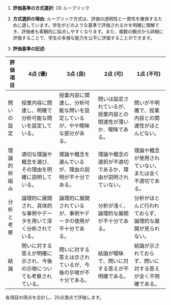 1. **評価基準の方式選択:** (3) ルーブリック

2. **方式選択の理由:** ルーブリック方式は、評価の透明性と一貫性を確保するために適しています。学生がどのような基準で評価されるかを明確に理解でき、評価者も客観的に採点しやすくなります。また、複数の観点から詳細に評価することで、学生の多様な能力を公平に評価することができます。

3. **評価基準の記述:**

| 評価項目       | 4点 (優)                                                                 | 3点 (良)                                                               | 2点 (可)                                                               | 1点 (不可)                                                             |
|----------------|---------------------------------------------------------------------------|------------------------------------------------------------------------|------------------------------------------------------------------------|------------------------------------------------------------------------|
| 問いの設定     | 授業内容に関連し、明確で分析可能な問いを設定している。                     | 授業内容に関連し、分析可能な問いを設定しているが、やや曖昧な部分がある。 | 問いは設定されているが、授業内容との関連性が薄いか、曖昧である。       | 問いが不明確で、授業内容との関連性がほとんどない。                     |
| 理論的枠組み   | 適切な理論や概念を選び、その理由を明確に説明している。                     | 理論や概念を選んでいるが、理由の説明が不十分である。                   | 理論や概念の選択が不適切であるか、理由が説明されていない。             | 理論や概念が使用されていない、または全く不適切である。                 |
| 分析と考察     | 論理的に展開され、具体的な事例やデータを用いて深く分析されている。         | 論理的に展開されているが、事例やデータの使用が不十分である。           | 分析が浅く、論理的な展開が不十分である。                               | 分析がほとんど行われておらず、論理的な展開が見られない。               |
| 結論           | 問いに対する答えが明確に示され、今後の示唆についても考察されている。       | 問いに対する答えは示されているが、今後の示唆が不十分である。           | 結論が曖昧で、問いに対する答えが不明確である。                         | 結論が示されておらず、問いに対する答えが全く不明確である。             |

各項目の得点を合計し、20点満点で評価します。